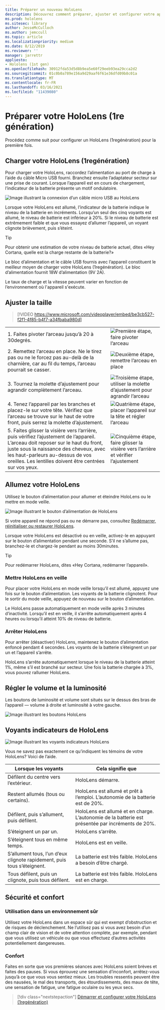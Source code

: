 ```yaml
---
title: Préparer un nouveau HoloLens
description: Découvrez comment préparer, ajuster et configurer votre appareil HoloLens (1ère génération) de réalité mixte pour la première fois.
ms.prod: hololens
ms.sitesec: library
author: JesseMcCulloch
ms.author: jemccull
ms.topic: article
ms.localizationpriority: medium
ms.date: 8/12/2019
ms.reviewer: ''
manager: jarrettr
appliesto:
- Hololens (1st gen)
ms.openlocfilehash: 30912fda53d5d8b9ea5e60f29eeb93ea29cca2d2
ms.sourcegitcommit: 01c0b0a789e156a9d29aaf6f61e36dfd09b8c01a
ms.translationtype: MT
ms.contentlocale: fr-FR
ms.lasthandoff: 03/16/2021
ms.locfileid: "11439080"
---
```

# <a name="get-your-hololens-1st-gen-ready-to-use"></a>Préparer votre HoloLens (1re génération)

Procédez comme suit pour configurer un HoloLens (1regénération) pour la première fois.

## <a name="charge-your-hololens-1st-gen"></a>Charger votre HoloLens (1regénération)

Pour charger votre HoloLens, raccordez l’alimentation au port de charge à l’aide du câble Micro USB fourni. Branchez ensuite l’adaptateur secteur sur une prise de courant. Lorsque l’appareil est en cours de chargement, l’indicateur de la batterie présente un motif ondulatoire.

![Image illustrant la connexion d’un câble micro USB au HoloLens](./images/hololens-charging.png)

Lorsque votre HoloLens est allumé, l’indicateur de la batterie indique le niveau de la batterie en incréments. Lorsqu’un seul des cinq voyants est allumé, le niveau de batterie est inférieur à 20%. Si le niveau de batterie est extrêmement faible et que vous essayez d’allumer l’appareil, un voyant clignote brièvement, puis s’éteint.

> [!TIP]
> Pour obtenir une estimation de votre niveau de batterie actuel, dites «Hey Cortana, quelle est la charge restante de la batterie?»

Le bloc d’alimentation et le câble USB fournis avec l’appareil constituent le meilleur moyen de charger votre HoloLens (1regénération).  Le bloc d’alimentation fournit 18W d’alimentation (9V 2A).

Le taux de charge et la vitesse peuvent varier en fonction de l’environnement où l'appareil s'exécute.

## <a name="adjust-fit"></a>Ajuster la taille

> [!VIDEO https://www.microsoft.com/videoplayer/embed/be3cb527-f2f1-4f85-b4f7-a34fbaba980d]

|     |     |
|:--- |:--- |
|1. Faites pivoter l’arceau jusqu’à 20 à 30degrés.|![Première étape, faire pivoter l’arceau](./images/FitGuideStep1.png)|
|2. Remettez l’arceau en place. Ne le tirez pas ou ne le forcez pas au-delà de la charnière, car au fil du temps, l’arceau pourrait se casser.|![Deuxième étape, remettre l’arceau en place](./images/FitGuideStep2.png)|
|3. Tournez la molette d’ajustement pour agrandir complètement l’arceau. |![Troisième étape, utiliser la molette d’ajustement pour agrandir l’arceau](./images/FitGuideStep3.png)|
|4. Tenez l’appareil par les branches et placez-le sur votre tête. Vérifiez que l’arceau se trouve sur le haut de votre front, puis serrez la molette d’ajustement.|![Quatrième étape, placer l’appareil sur la tête et régler l’arceau](./images/FitGuideStep4.png)|
|5. Faites glisser la visière vers l’arrière, puis vérifiez l’ajustement de l’appareil. L’arceau doit reposer sur le haut du front, juste sous la naissance des cheveux, avec les haut-parleurs au-dessus de vos oreilles. Les lentilles doivent être centrées sur vos yeux.|![Cinquième étape, faire glisser la visière vers l’arrière et vérifier l’ajustement](./images/FitGuideSetep5.png)|

## <a name="turn-on-your-hololens"></a>Allumez votre HoloLens

Utilisez le bouton d’alimentation pour allumer et éteindre HoloLens ou le mettre en mode veille.

![Image illustrant le bouton d’alimentation de HoloLens](./images/hololens-power.png)

Si votre appareil ne répond pas ou ne démarre pas, consultez [Redémarrer, réinitialiser ou restaurer HoloLens](hololens-restart-recover.md).

Lorsque votre HoloLens est désactivé ou en veille, activez-le en appuyant sur le bouton d’alimentation pendant une seconde. S’il ne s’allume pas, branchez-le et chargez-le pendant au moins 30minutes.

> [!TIP]
> Pour redémarrer HoloLens, dites «Hey Cortana, redémarrer l’appareil».

### <a name="put-hololens-in-standby"></a>Mettre HoloLens en veille

Pour placer votre HoloLens en mode veille lorsqu’il est allumé, appuyez une fois sur le bouton d’alimentation. Les voyants de la batterie clignotent. Pour le sortir du mode veille, appuyez de nouveau sur le bouton d’alimentation.

Le HoloLens passe automatiquement en mode veille après 3 minutes d’inactivité. Lorsqu’il est en veille, il s’arrête automatiquement après 4 heures ou lorsqu’il atteint 10% de niveau de batterie.

### <a name="shut-down-hololens"></a>Arrêter HoloLens

Pour arrêter (désactiver) HoloLens, maintenez le bouton d’alimentation enfoncé pendant 4 secondes. Les voyants de la batterie s’éteignent un par un et l’appareil s’arrête.

HoloLens s’arrête automatiquement lorsque le niveau de la batterie atteint 1%, même s’il est branché sur secteur. Une fois la batterie chargée à 3%, vous pouvez rallumer HoloLens.

## <a name="adjust-volume-and-brightness"></a>Régler le volume et la luminosité

Les boutons de luminosité et volume sont situés sur le dessus des bras de l’appareil &mdash; volume à droite et luminosité à votre gauche.

![Image illustrant les boutons HoloLens](./images/hololens-buttons.jpg)

## <a name="hololens-indicator-lights"></a>Voyants indicateurs de HoloLens

![Image illustrant les voyants indicateurs HoloLens](./images/hololens-lights.png)

Vous ne savez pas exactement ce qu’indiquent les témoins de votre HoloLens? Voici de l’aide.

|Lorsque les voyants |Cela signifie que |
| - | - |
|Défilent du centre vers l’extérieur. |HoloLens démarre. |
|Restent allumés (tous ou certains). |HoloLens est allumé et prêt à l’emploi. L’autonomie de la batterie est de 20%. |
|Défilent, puis s’allument, puis défilent. |HoloLens est allumé et en charge. L’autonomie de la batterie est présentée par incréments de 20%. |
|S’éteignent un par un. |HoloLens s’arrête. |
|S’éteignent tous en même temps. |HoloLens est en veille. |
|S’allument tous, l’un d’eux clignote rapidement, puis tous s’éteignent. |La batterie est très faible. HoloLens a besoin d’être chargé. |
|Tous défilent, puis un clignote, puis tous défilent. |La batterie est très faible. HoloLens est en charge. |

## <a name="safety-and-comfort"></a>Sécurité et confort

### <a name="use-in-safe-surroundings"></a>Utilisation dans un environnement sûr

Utilisez votre HoloLens dans un espace sûr qui est exempt d’obstruction et de risques de déclenchement. Ne l’utilisez pas si vous avez besoin d’un champ clair de vision et de votre attention complète, par exemple, pendant que vous utilisez un véhicule ou que vous effectuez d’autres activités potentiellement dangereuses.

### <a name="stay-comfortable"></a>Confort

Faites en sorte que vos premières séances avec HoloLens soient brèves et faites des pauses. Si vous éprouvez une sensation d’inconfort, arrêtez-vous jusqu’à ce que vous vous sentiez mieux. Les troubles ressentis peuvent être des nausées, le mal des transports, des étourdissements, des maux de tête, une sensation de fatigue, une fatigue oculaire ou les yeux secs.

> [!div class="nextstepaction"]
> [Démarrer et configurer votre HoloLens (1regénération)](hololens1-start.md)
